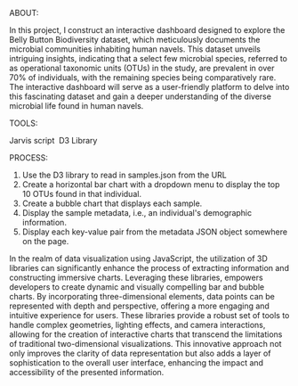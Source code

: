 ABOUT:

In this project, I construct an interactive dashboard designed to explore the Belly Button Biodiversity dataset, which meticulously documents the microbial communities inhabiting human navels. This dataset unveils intriguing insights, indicating that a select few microbial species, referred to as operational taxonomic units (OTUs) in the study, are prevalent in over 70% of individuals, with the remaining species being comparatively rare. The interactive dashboard will serve as a user-friendly platform to delve into this fascinating dataset and gain a deeper understanding of the diverse microbial life found in human navels.

TOOLS:

Jarvis script 
D3 Library

PROCESS:

1. Use the D3 library to read in samples.json from the URL
2. Create a horizontal bar chart with a dropdown menu to display the top 10 OTUs found in that individual.
3. Create a bubble chart that displays each sample.
4. Display the sample metadata, i.e., an individual's demographic information.
5. Display each key-value pair from the metadata JSON object somewhere on the page.


In the realm of data visualization using JavaScript, the utilization of 3D libraries can significantly enhance the process of extracting information and constructing immersive charts. Leveraging these libraries, empowers developers to create dynamic and visually compelling bar and bubble charts. By incorporating three-dimensional elements, data points can be represented with depth and perspective, offering a more engaging and intuitive experience for users. These libraries provide a robust set of tools to handle complex geometries, lighting effects, and camera interactions, allowing for the creation of interactive charts that transcend the limitations of traditional two-dimensional visualizations. This innovative approach not only improves the clarity of data representation but also adds a layer of sophistication to the overall user interface, enhancing the impact and accessibility of the presented information.
